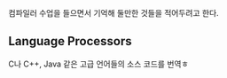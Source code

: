 


컴파일러 수업을 들으면서 기억해 둘만한 것들을 적어두려고 한다.

## Language Processors

C나 C++, Java 같은 고급 언어들의 소스 코드를 번역ㅎ
<!--stackedit_data:
eyJoaXN0b3J5IjpbLTYzOTQ3MjczOF19
-->